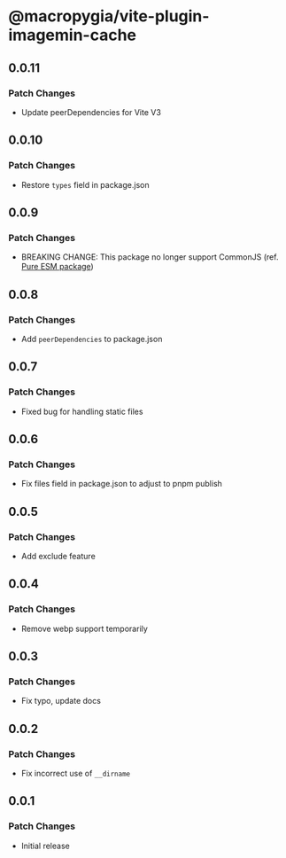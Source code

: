# @macropygia/vite-plugin-imagemin-cache

## 0.0.11

### Patch Changes

- Update peerDependencies for Vite V3

## 0.0.10

### Patch Changes

- Restore `types` field in package.json

## 0.0.9

### Patch Changes

- BREAKING CHANGE: This package no longer support CommonJS (ref. [Pure ESM package](https://gist.github.com/sindresorhus/a39789f98801d908bbc7ff3ecc99d99c))

## 0.0.8

### Patch Changes

- Add `peerDependencies` to package.json

## 0.0.7

### Patch Changes

- Fixed bug for handling static files

## 0.0.6

### Patch Changes

- Fix files field in package.json to adjust to pnpm publish

## 0.0.5

### Patch Changes

- Add exclude feature

## 0.0.4

### Patch Changes

- Remove webp support temporarily

## 0.0.3

### Patch Changes

- Fix typo, update docs

## 0.0.2

### Patch Changes

- Fix incorrect use of `__dirname`

## 0.0.1

### Patch Changes

- Initial release
